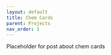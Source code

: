 ```yaml
---
layout: default
title: Chem Cards
parent: Projects
nav_order: 1
---
```


Placeholder for post about chem cards

